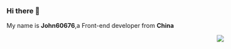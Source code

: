 ### Hi there 👋

My name is **John60676**,a Front-end developer from **China**

<p align="right">
<img src="https://visitor-badge.glitch.me/badge?page_id=John60676.John60676" />
</p>